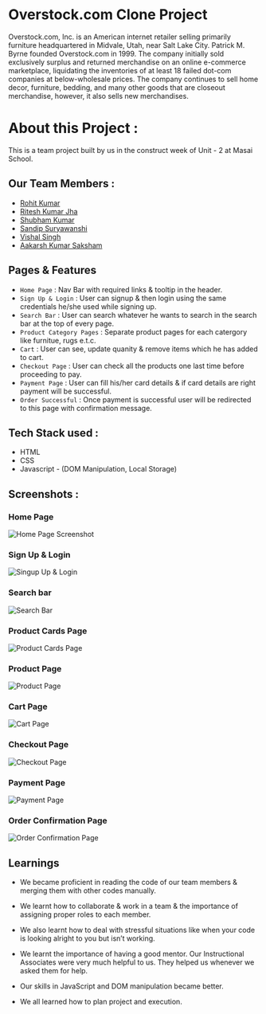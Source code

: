 
# Overstock.com Clone Project

Overstock.com, Inc. is an American internet retailer selling primarily furniture headquartered in Midvale, Utah, near Salt Lake City. Patrick M. Byrne founded Overstock.com in 1999. The company initially sold exclusively surplus and returned merchandise on an online e-commerce marketplace, liquidating the inventories of at least 18 failed dot-com companies at below-wholesale prices. The company continues to sell home decor, furniture, bedding, and many other goods that are closeout merchandise, however, it also sells new merchandises.

# About this Project :

This is a team project built by us in the construct week of Unit - 2 at Masai School.

## Our Team Members :

*  [Rohit Kumar](https://github.com/rohitkumar6324)
*  [Ritesh Kumar Jha](https://github.com/Riteshkumarjha98)
*  [Shubham Kumar](https://github.com/codeirax)
*  [Sandip Suryawanshi](https://github.com/Sandipgit2999)
*  [Vishal Singh](https://github.com/vishal9sep)
*  [Aakarsh Kumar Saksham](https://github.com/aakarshkumarsaksham)

## Pages & Features

* `Home Page` : Nav Bar with required links & tooltip in the header.
* `Sign Up & Login` : User can signup & then login using the same credentials he/she used while signing up.
* `Search Bar` : User can search whatever he wants to search in the search bar at the top of every page.
* `Product Category Pages` : Separate product pages for each catergory like furnitue, rugs e.t.c.
* `Cart` : User can see, update quanity & remove items which he has added to cart.
* `Checkout Page` : User can check all the products one last time before proceeding to pay.
* `Payment Page` : User can fill his/her card details & if card details are right payment will be successful.
* `Order Successful` : Once payment is successful user will be redirected to this page with confirmation message.

## Tech Stack used :

* HTML
* CSS
* Javascript - (DOM Manipulation, Local Storage)

## Screenshots :
### Home Page

![Home Page Screenshot](https://miro.medium.com/max/1400/1*U-y7ov2IRiXlaavGpUe9tg.jpeg)

### Sign Up & Login

![Singup Up & Login](https://miro.medium.com/max/1400/1*ESImT1JaTblo9qEz2C73mA.jpeg)

### Search bar

![Search Bar](https://miro.medium.com/max/1400/1*2KCDrrjyevFxMzoQ1Hc7Dg.png)

### Product Cards Page

![Product Cards Page](https://miro.medium.com/max/1400/1*AEz4SYMBzX79dG69uaGH6g.jpeg)

### Product Page

![Product Page](https://miro.medium.com/max/1400/1*mTd8TOUskd-Y5fMUF92Cnw.jpeg)

### Cart Page

![Cart Page](https://miro.medium.com/max/875/1*YL0NWHChZrZPPeVgRv5ckQ.jpeg)

### Checkout Page

![Checkout Page](https://miro.medium.com/max/1400/1*ZeFhq582GecPqqd_oOTPRw.jpeg)

### Payment Page

![Payment Page](https://miro.medium.com/max/1400/1*AcEorRqxtk6hcodyZ6Vrow.jpeg)

### Order Confirmation Page

![Order Confirmation Page](https://miro.medium.com/max/1400/1*NNcWjuToR1Et3lPnV2Rlkg.jpeg)

## Learnings

* We became proficient in reading the code of our team members & merging them with other codes manually.

* We learnt how to collaborate & work in a team & the importance of assigning proper roles to each member.

* We also learnt how to deal with stressful situations like when your code is looking alright to you but isn’t working.

* We learnt the importance of having a good mentor. Our Instructional Associates were very much helpful to us. They helped us whenever we asked them for help.

* Our skills in JavaScript and DOM manipulation became better.

* We all learned how to plan project and execution.
